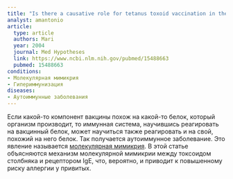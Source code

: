 ```yaml
---
title: "Is there a causative role for tetanus toxoid vaccination in the development of allergy-like symptoms and in the increasing prevalence of atopic diseases?"
analyst: amantonio
article:
  type: article
  authors: Mari
  year: 2004
  journal: Med Hypotheses
  link: https://www.ncbi.nlm.nih.gov/pubmed/15488663
  pubmed: 15488663
conditions:
- Молекулярная мимикрия
- Гипериммунизация
diseases:
- Аутоиммунные заболевания
---
```


Если какой-то компонент вакцины похож на какой-то белок, который организм производит, то иммунная система, научившись реагировать на вакцинный белок, может научиться также реагировать и на свой, похожий на него белок. Так получается аутоиммунное заболевание. Это явление называется [молекулярная мимикрия](https://en.wikipedia.org/wiki/Molecular_mimicry).
В этой статье объясняются механизм молекулярной мимикрии между токсоидом столбняка и рецептором IgE, что, вероятно, и приводит к повышенному риску аллергии у привитых.
